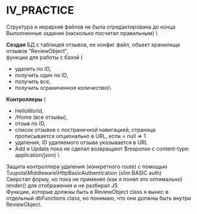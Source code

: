 # IV_PRACTICE

Структура и иерархия файлов не была отредактирована до конца </br>
Выполненные задания (насколько посчитал правильным) \

**Создал** БД с таблицей отзывов, ее конфиг файл, объект хранилища отзывов "ReviewObject", </br>
функции для работы с базой (
  * удалить по ID, 
  * получить один по ID, 
  * получить все, 
  * получить ограниченное количество)\
  
**Контроллеры** (
  * HelloWorld, 
  * /Home (все отзывы), 
  * отзыв по ID, 
  * список отзывов с постраничной навигацией, страница прописывается опционально в URL, если = null => 1
  * удаления, ID удаляемого отзыва указывается в URL
  * Add и Update пока не сделал 
возвращают $response с content-type: application/json) \

Защита контроллера удаления (конкретного route) c помощью Tuupola\Middleware\HttpBasicAuthentication (slim BASIC auth) </br>
Сверстал форму, но пока не применял (как я понял это оптимально) render() для отображения и не разбирал JS </br>
Функции, которые должны быть в ReviewObject class я вынес в отдельный dbFunctions class, но понимаю, что они должны быть внутри ReviewObject. 
